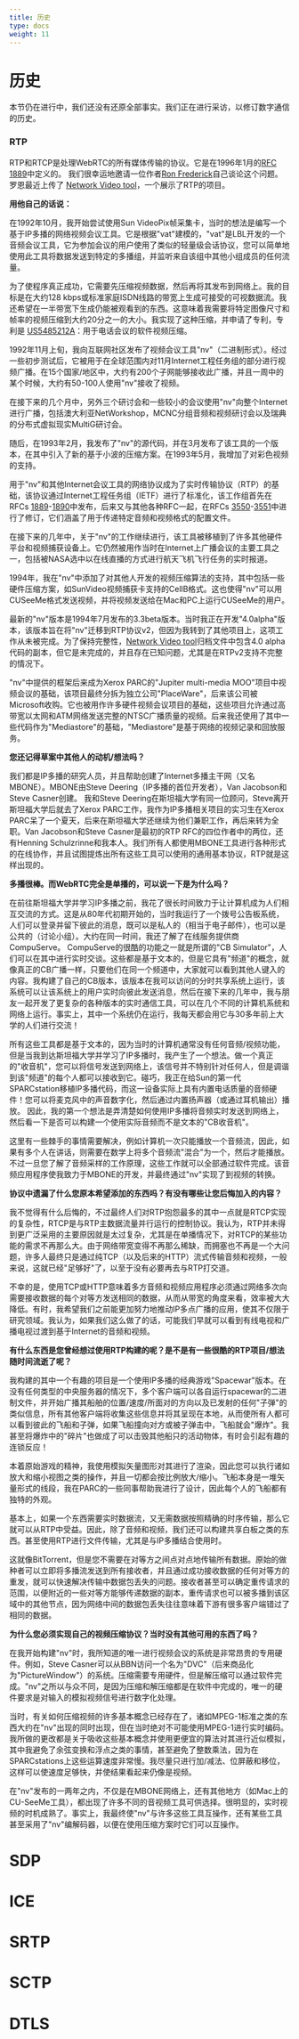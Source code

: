 ```yaml
---
title: 历史
type: docs
weight: 11
---
```



# 历史

本节仍在进行中，我们还没有还原全部事实。我们正在进行采访，以修订数字通信的历史。

### RTP

RTP和RTCP是处理WebRTC的所有媒体传输的协议。它是在1996年1月的[RFC 1889](https://tools.ietf.org/html/rfc1889)中定义的。
我们很幸运地邀请一位作者[Ron Frederick](https://github.com/ronf)自己谈论这个问题。 罗恩最近上传了
[Network Video tool](https://github.com/ronf/nv)，一个展示了RTP的项目。

**用他自己的话说：**

在1992年10月，我开始尝试使用Sun VideoPix帧采集卡，当时的想法是编写一个基于IP多播的网络视频会议工具。它是根据"vat"建模的，"vat"是LBL开发的一个音频会议工具，它为参加会议的用户使用了类似的轻量级会话协议，您可以简单地使用此工具将数据发送到特定的多播组，并监听来自该组中其他小组成员的任何流量。

为了使程序真正成功，它需要先压缩视频数据，然后再将其发布到网络上。我的目标是在大约128 kbps或标准家庭ISDN线路的带宽上生成可接受的可视数据流。我还希望在一半带宽下生成仍能被观看到的东西。这意味着我需要将特定图像尺寸和帧率的视频压缩到大约20分之一的大小。我实现了这种压缩，并申请了专利，专利是 [US5485212A][1]：用于电话会议的软件视频压缩。

[1]: https://patents.google.com/patent/US5485212A

1992年11月上旬，我向互联网社区发布了视频会议工具"nv"（二进制形式）。经过一些初步测试后，它被用于在全球范围内对11月Internet工程任务组的部分进行视频广播。在15个国家/地区中，大约有200个子网能够接收此广播，并且一周中的某个时候，大约有50-100人使用"nv"接收了视频。

在接下来的几个月中，另外三个研讨会和一些较小的会议使用"nv"向整个Internet进行广播，包括澳大利亚NetWorkshop，MCNC分组音频和视频研讨会以及瑞典的分布式虚拟现实MultiG研讨会。

随后，在1993年2月，我发布了"nv"的源代码，并在3月发布了该工具的一个版本，在其中引入了新的基于小波的压缩方案。在1993年5月，我增加了对彩色视频的支持。

用于"nv"和其他Internet会议工具的网络协议成为了实时传输协议（RTP）的基础，该协议通过Internet工程任务组（IETF）进行了标准化，该工作组首先在RFCs [1889][2]-[1890][3]中发布，后来又与其他各种RFC一起，在RFCs [3550][4]-[3551][5]中进行了修订，它们涵盖了用于传递特定音频和视频格式的配置文件。

[2]: https://tools.ietf.org/html/rfc1889
[3]: https://tools.ietf.org/html/rfc1890
[4]: https://tools.ietf.org/html/rfc3550
[5]: https://tools.ietf.org/html/rfc3551

在接下来的几年中，关于"nv"的工作继续进行，该工具被移植到了许多其他硬件平台和视频捕获设备上。它仍然被用作当时在Internet上广播会议的主要工具之一，包括被NASA选中以在线直播的方式进行航天飞机飞行任务的实时报道。

1994年，我在"nv"中添加了对其他人开发的视频压缩算法的支持，其中包括一些硬件压缩方案，如SunVideo视频捕获卡支持的CellB格式。这也使得"nv"可以用CUSeeMe格式发送视频，并将视频发送给在Mac和PC上运行CUSeeMe的用户。

最新的"nv"版本是1994年7月发布的3.3beta版本。当时我正在开发"4.0alpha"版本，该版本旨在将"nv"迁移到RTP协议v2，但因为我转到了其他项目上，这项工作从未被完成。为了保持完整性，[Network Video tool](https://github.com/ronf/nv)归档文件中包含4.0 alpha代码的副本，但它是未完成的，并且存在已知问题，尤其是在RTPv2支持不完整的情况下。

"nv"中提供的框架后来成为Xerox PARC的"Jupiter multi-media MOO"项目中视频会议的基础，该项目最终分拆为独立公司"PlaceWare"，后来该公司被Microsoft收购。它也被用作许多硬件视频会议项目的基础，这些项目允许通过高带宽以太网和ATM网络发送完整的NTSC广播质量的视频。后来我还使用了其中一些代码作为"Mediastore"的基础，"Mediastore"是基于网络的视频记录和回放服务。

**您还记得草案中其他人的动机/想法吗？**

我们都是IP多播的研究人员，并且帮助创建了Internet多播主干网（又名MBONE）。MBONE由Steve Deering（IP多播的首位开发者），Van Jacobson和Steve Casner创建。 我和Steve Deering在斯坦福大学有同一位顾问，Steve离开斯坦福大学后就去了Xerox PARC工作，我作为IP多播相关项目的实习生在Xerox PARC呆了一个夏天，后来在斯坦福大学还继续为他们兼职工作，再后来转为全职。Van Jacobson和Steve Casner是最初的RTP RFC的四位作者中的两位，还有Henning Schulzrinne和我本人。我们所有人都使用MBONE工具进行各种形式的在线协作，并且试图提炼出所有这些工具可以使用的通用基本协议，RTP就是这样出现的。

**多播很棒。而WebRTC完全是单播的，可以说一下是为什么吗？**

在前往斯坦福大学并学习IP多播之前，我花了很长时间致力于让计算机成为人们相互交流的方式。这是从80年代初期开始的，当时我运行了一个拨号公告板系统，人们可以登录并留下彼此的消息，既可以是私人的（相当于电子邮件），也可以是公共的（讨论小组）。大约在同一时间，我还了解了在线服务提供商CompuServe。 CompuServe的很酷的功能之一就是所谓的"CB Simulator"，人们可以在其中进行实时交谈。这些都是基于文本的，但是它具有"频道"的概念，就像真正的CB广播一样，只要他们在同一个频道中，大家就可以看到其他人键入的内容。我构建了自己的CB版本，该版本在我可以访问的分时共享系统上运行，该系统可以让该系统上的用户实时向彼此发送消息，然后在接下来的几年中，我与朋友一起开发了更复杂的各种版本的实时通信工具，可以在几个不同的计算机系统和网络上运行。事实上，其中一个系统仍在运行，我每天都会用它与30多年前上大学的人们进行交流！

所有这些工具都是基于文本的，因为当时的计算机通常没有任何音频/视频功能，但是当我到达斯坦福大学并学习了IP多播时，我产生了一个想法。做一个真正的"收音机"，您可以将信号发送到网络上，该信号并不特别针对任何人，但是调谐到该"频道"的每个人都可以接收到它。碰巧，我正在给Sun的第一代SPARCstation移植IP多播代码，而这一设备实际上具有内置电话质量的音频硬件！您可以将麦克风中的声音数字化，然后通过内置扬声器（或通过耳机输出）播放。 因此，我的第一个想法是弄清楚如何使用IP多播将音频实时发送到网络上，然后看一下是否可以构建一个使用实际音频而不是文本的"CB收音机"。

这里有一些棘手的事情需要解决，例如计算机一次只能播放一个音频流，因此，如果有多个人在讲话，则需要在数学上将多个音频流"混合"为一个，然后才能播放。不过一旦您了解了音频采样的工作原理，这些工作就可以全部通过软件完成。该音频应用程序使我致力于MBONE的开发，并最终通过"nv"实现了到视频的转换。

**协议中遗漏了什么您原本希望添加的东西吗？有没有哪些让您后悔加入的内容？**

我不觉得有什么后悔的，不过最终人们对RTP抱怨最多的其中一点就是RTCP实现的复杂性，RTCP是与RTP主数据流量并行运行的控制协议。我认为，RTP并未得到更广泛采用的主要原因就是太过复杂，尤其是在单播情况下，对RTCP的某些功能的需求不再那么大。由于网络带宽变得不再那么稀缺，而拥塞也不再是一个大问题，许多人最终只是通过纯TCP（以及后来的HTTP）流式传输音频和视频，一般来说，这就已经"足够好"了，以至于没有必要再去与RTP打交道。

不幸的是，使用TCP或HTTP意味着多方音频和视频应用程序必须通过网络多次向需要接收数据的每个对等方发送相同的数据，从而从带宽的角度来看，效率被大大降低。有时，我希望我们之前能更加努力地推动IP多点广播的应用，使其不仅限于研究领域。我认为，如果我们这么做了的话，可能我们早就可以看到有线电视和广播电视过渡到基于Internet的音频和视频。

**有什么东西是您曾经想过使用RTP构建的呢？是不是有一些很酷的RTP项目/想法随时间流逝了呢？**

我构建的其中一个有趣的项目是一个使用IP多播的经典游戏"Spacewar"版本。在没有任何类型的中央服务器的情况下，多个客户端可以各自运行spacewar的二进制文件，并开始广播其船舶的位置/速度/所面对的方向以及已发射的任何"子弹"的类似信息，所有其他客户端将收集这些信息并将其呈现在本地，从而使所有人都可以看到彼此的飞船和子弹，如果飞船撞向对方或被子弹击中，飞船就会"爆炸"。我甚至将爆炸中的"碎片"也做成了可以击毁其他船只的活动物体，有时会引起有趣的连锁反应！

本着原始游戏的精神，我使用模拟矢量图形对其进行了渲染，因此您可以执行诸如放大和缩小视图之类的操作，并且一切都会按比例放大/缩小。飞船本身是一堆矢量形式的线段，我在PARC的一些同事帮助我进行了设计，因此每个人的飞船都有独特的外观。

基本上，如果一个东西需要实时数据流，又无需数据按照精确的时序传输，那么它就可以从RTP中受益。因此，除了音频和视频，我们还可以构建共享白板之类的东西。甚至使用RTP进行文件传输，尤其是与IP多播结合使用时。

这就像BitTorrent，但是您不需要在对等方之间点对点地传输所有数据。原始的做种者可以立即将多播流发送到所有接收者，并且通过成功接收数据的任何对等方的重发，就可以快速解决传输中数据包丢失的问题。接收者甚至可以确定重传请求的范围，以便附近的一些对等方能够传递数据的副本，重传请求也可以被多播到该区域中的其他节点，因为网络中间的数据包丢失往往意味着下游有很多客户端错过了相同的数据。

**为什么您必须实现自己的视频压缩协议？当时没有其他可用的东西了吗？**

在我开始构建"nv"时，我所知道的唯一进行视频会议的系统是非常昂贵的专用硬件。例如，Steve Casner可以从BBN访问一个名为"DVC"（后来商品化为"PictureWindow"）的系统。压缩需要专用硬件，但是解压缩可以通过软件完成。"nv"之所以与众不同，是因为压缩和解压缩都是在软件中完成的，唯一的硬件要求是对输入的模拟视频信号进行数字化处理。

当时，有关如何压缩视频的许多基本概念已经存在了，诸如MPEG-1标准之类的东西大约在"nv"出现的同时出现，但在当时绝对不可能使用MPEG-1进行实时编码。我所做的更改都是关于吸收这些基本概念并使用更便宜的算法对其进行近似模拟，其中我避免了余弦变换和浮点之类的事情，甚至避免了整数乘法，因为在SPARCstations上这些运算速度非常慢。我尽量只进行加/减法、位屏蔽和移位，这样可以使速度足够快，并使结果看起来仍像是视频。

在"nv"发布的一两年之内，不仅是在MBONE网络上，还有其他地方（如Mac上的CU-SeeMe工具），都出现了许多不同的音视频工具可供选择。很明显的，实时视频的时机成熟了。事实上，我最终使"nv"与许多这些工具互操作，还有某些工具甚至采用了"nv"编解码器，以便在使用压缩方案时它们可以互操作。

# SDP
# ICE
# SRTP
# SCTP
# DTLS
